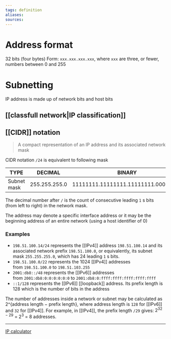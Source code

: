 ```yaml
---
tags: definition
aliases: 
sources: 
---
```


# Address format
32 bits (four bytes)
Form: `xxx.xxx.xxx.xxx`, where `xxx` are three, or fewer, numbers between 0 and 255

# Subnetting
IP address is made up of network bits and host bits

## [[classfull network|IP classification]]

## [[CIDR]] notation

> A compact representation of an IP address and its associated network mask


CIDR notation `/24` is equivalent to following mask

|TYPE|DECIMAL|BINARY|
|---|---|---|
|Subnet mask|255.255.255.0|11111111.11111111.11111111.00000000|


The decimal number after `/` is the count of consecutive leading `1` s bits (from left to right) in the network mask.

The address may denote a specific interface address or it may be the beginning address of an entire network (using a host identifier of 0)

###  Examples
- `198.51.100.14/24` represents the [[IPv4]] address `198.51.100.14` and its associated network prefix `198.51.100.0`, or equivalently, its subnet mask `255.255.255.0`, which has 24 leading `1` s bits.
- `198.51.100.0/22` represents the 1024 [[IPv4]] addresses from `198.51.100.0` to `198.51.103.255`
- `2001:db8::/48` represents the [[IPv6]] addresses from `2001:db8:0:0:0:0:0:0` to `2001:db8:0:ffff:ffff:ffff:ffff:ffff`
- `::1/128` represents the [[IPv6]] [[loopback]] address. Its prefix length is 128 which is the number of bits in the address

The number of addresses inside a network or subnet may be calculated as 2^{address length − prefix length}, where address length is `128` for [[IPv6]] and `32` for [[IPv4]]. 
For example, in [[IPv4]], the prefix length `/29` gives: $2^{32 − 29}$ = $2^3$ = 8 addresses.

---
[IP calculator](https://ipmeter.ru)